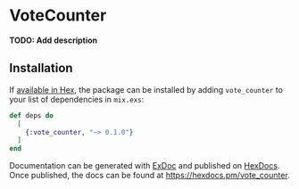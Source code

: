 # VoteCounter

**TODO: Add description**

## Installation

If [available in Hex](https://hex.pm/docs/publish), the package can be installed
by adding `vote_counter` to your list of dependencies in `mix.exs`:

```elixir
def deps do
  [
    {:vote_counter, "~> 0.1.0"}
  ]
end
```

Documentation can be generated with [ExDoc](https://github.com/elixir-lang/ex_doc)
and published on [HexDocs](https://hexdocs.pm). Once published, the docs can
be found at <https://hexdocs.pm/vote_counter>.

